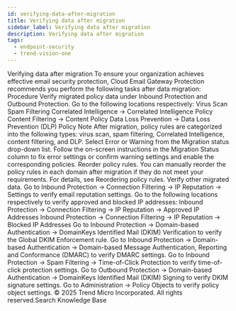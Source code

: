 ```yaml
---
id: verifying-data-after-migration
title: Verifying data after migration
sidebar_label: Verifying data after migration
description: Verifying data after migration
tags:
  - endpoint-security
  - trend-vision-one
---
```


 Verifying data after migration To ensure your organization achieves effective email security protection, Cloud Email Gateway Protection recommends you perform the following tasks after data migration: Procedure Verify migrated policy data under Inbound Protection and Outbound Protection. Go to the following locations respectively: Virus Scan Spam Filtering Correlated Intelligence → Correlated Intelligence Policy Content Filtering → Content Policy Data Loss Prevention → Data Loss Prevention (DLP) Policy Note After migration, policy rules are categorized into the following types: virus scan, spam filtering, Correlated Intelligence, content filtering, and DLP. Select Error or Warning from the Migration status drop-down list. Follow the on-screen instructions in the Migration Status column to fix error settings or confirm warning settings and enable the corresponding policies. Reorder policy rules. You can manually reorder the policy rules in each domain after migration if they do not meet your requirements. For details, see Reordering policy rules. Verify other migrated data. Go to Inbound Protection → Connection Filtering → IP Reputation → Settings to verify email reputation settings. Go to the following locations respectively to verify approved and blocked IP addresses: Inbound Protection → Connection Filtering → IP Reputation → Approved IP Addresses Inbound Protection → Connection Filtering → IP Reputation → Blocked IP Addresses Go to Inbound Protection → Domain-based Authentication → DomainKeys Identified Mail (DKIM) Verification to verify the Global DKIM Enforcement rule. Go to Inbound Protection → Domain-based Authentication → Domain-based Message Authentication, Reporting and Conformance (DMARC) to verify DMARC settings. Go to Inbound Protection → Spam Filtering → Time-of-Click Protection to verify time-of-click protection settings. Go to Outbound Protection → Domain-based Authentication → DomainKeys Identified Mail (DKIM) Signing to verify DKIM signature settings. Go to Administration → Policy Objects to verify policy object settings. © 2025 Trend Micro Incorporated. All rights reserved.Search Knowledge Base